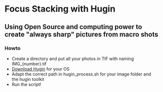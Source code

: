 # Focus Stacking with Hugin

## Using Open Source and computing power to create "always sharp" pictures from macro shots

### Howto

* Create a directory and put all your photos in TIF with naming IMG_{number}.tif
* [Download Hugin](http://hugin.sourceforge.net/) for your OS
* Adapt the correct path in hugin_process.sh for your image folder and the hugin toolkit
* Run the script!
